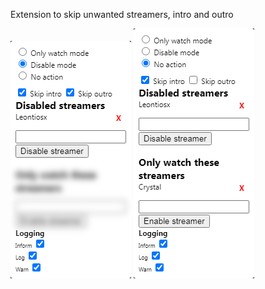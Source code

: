 Extension to skip unwanted streamers, intro and outro

![](.sample-photos/popup.png) ![](.sample-photos/popup_2.png)
